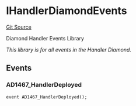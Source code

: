 # IHandlerDiamondEvents
[Git Source](https://github.com/thrackle-io/tron/blob/fd00dd3f701afe5991226ded04be9da490ad380d/src/common/IEvents.sol)

Diamond Handler Events Library

*This library is for all events in the Handler Diamond.*


## Events
### AD1467_HandlerDeployed

```solidity
event AD1467_HandlerDeployed();
```

